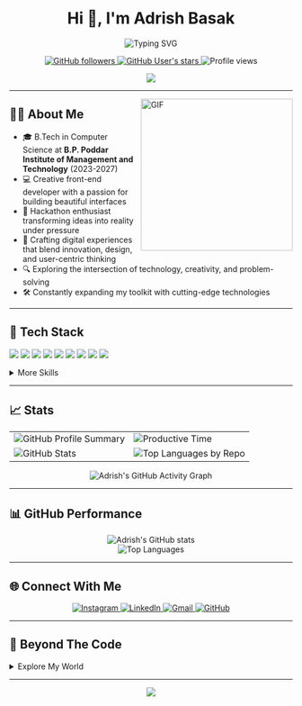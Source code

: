 <!-- Profile Header -->
<h1 align="center">Hi 👋, I'm Adrish Basak</h1>
<p align="center">
  <img src="https://readme-typing-svg.demolab.com?font=Fira+Code&pause=1000&color=36BCF7&center=true&vCenter=true&width=435&lines=Front-end+Developer;Hackathon+Enthusiast;Tech+Explorer;Digital+Craftsman" alt="Typing SVG" />
</p>

<div align="center">
  <a href="https://github.com/bepoooe?tab=followers">
    <img src="https://img.shields.io/github/followers/bepoooe?style=for-the-badge&logo=github&labelColor=black&color=20A7EC" alt="GitHub followers" />
  </a>
  <a href="https://github.com/bepoooe?tab=repositories&sort=stargazers">
    <img src="https://img.shields.io/github/stars/bepoooe?style=for-the-badge&logo=github&labelColor=black&color=E3492B" alt="GitHub User's stars" />
  </a>
  <img src="https://komarev.com/ghpvc/?username=bepoooe&style=for-the-badge&color=blueviolet" alt="Profile views" />
</div>

<p align="center">
  <a href="https://www.buymeacoffee.com/adrishbasak"><img src="https://img.shields.io/badge/Buy%20Me%20a%20Coffee-ffdd00?style=for-the-badge&logo=buy-me-a-coffee&logoColor=black" /></a>
</p>

---

<img align="right" height="270px" alt="GIF" src="https://i.pinimg.com/originals/e4/26/70/e426702edf874b181aced1e2fa5c6cde.gif" />

## 🧑‍💻 About Me

- 🎓 B.Tech in Computer Science at **B.P. Poddar Institute of Management and Technology** (2023-2027)
- 💻 Creative front-end developer with a passion for building beautiful interfaces
- 🚀 Hackathon enthusiast transforming ideas into reality under pressure
- 🌟 Crafting digital experiences that blend innovation, design, and user-centric thinking
- 🔍 Exploring the intersection of technology, creativity, and problem-solving
- 🛠️ Constantly expanding my toolkit with cutting-edge technologies

---

## 🚀 Tech Stack
<p align="left">
  <img src="https://img.shields.io/badge/Java-ED8B00?style=for-the-badge&logo=java&logoColor=white"/>
  <img src="https://img.shields.io/badge/Python-3776AB?style=for-the-badge&logo=python&logoColor=white"/>
  <img src="https://img.shields.io/badge/JavaScript-F7DF1E?style=for-the-badge&logo=javascript&logoColor=black"/>
  <img src="https://img.shields.io/badge/TypeScript-3178C6?style=for-the-badge&logo=typescript&logoColor=white"/>
  <img src="https://img.shields.io/badge/React-20232A?style=for-the-badge&logo=react&logoColor=61DAFB"/>
  <img src="https://img.shields.io/badge/Node.js-339933?style=for-the-badge&logo=nodedotjs&logoColor=white"/>
  <img src="https://img.shields.io/badge/Three.js-000000?style=for-the-badge&logo=threedotjs&logoColor=white"/>
  <img src="https://img.shields.io/badge/Tailwind_CSS-38B2AC?style=for-the-badge&logo=tailwind-css&logoColor=white"/>
  <img src="https://img.shields.io/badge/SQL-4479A1?style=for-the-badge&logo=postgresql&logoColor=white"/>
</p>

<details>
  <summary>More Skills</summary>
  <br>
  <p align="left">
    <img src="https://img.shields.io/badge/Figma-F24E1E?style=for-the-badge&logo=figma&logoColor=white"/>
    <img src="https://img.shields.io/badge/Git-F05032?style=for-the-badge&logo=git&logoColor=white"/>
    <img src="https://img.shields.io/badge/Vercel-000000?style=for-the-badge&logo=vercel&logoColor=white"/>
    <img src="https://img.shields.io/badge/Adobe%20Lightroom-31A8FF?style=for-the-badge&logo=Adobe%20Lightroom&logoColor=white"/>
    <img src="https://img.shields.io/badge/Canva-%2300C4CC.svg?&style=for-the-badge&logo=Canva&logoColor=white"/>
  </p>
</details>

---

## 📈 Stats

<div align="center">
  <table>
    <tr>
      <td>
        <img src="https://github-profile-summary-cards.vercel.app/api/cards/profile-details?username=bepoooe&theme=radical" alt="GitHub Profile Summary"/>
      </td>
      <td>
        <img src="https://github-profile-summary-cards.vercel.app/api/cards/productive-time?username=bepoooe&theme=radical" alt="Productive Time"/>
      </td>
    </tr>
    <tr>
      <td>
        <img src="https://github-profile-summary-cards.vercel.app/api/cards/stats?username=bepoooe&theme=radical" alt="GitHub Stats"/>
      </td>
      <td>
        <img src="https://github-profile-summary-cards.vercel.app/api/cards/repos-per-language?username=bepoooe&theme=radical" alt="Top Languages by Repo"/>
      </td>
    </tr>
  </table>
</div>

<div align="center">
  <img src="https://github-readme-activity-graph.vercel.app/graph?username=bepoooe&theme=radical&hide_border=true&custom_title=Contribution%20Graph" alt="Adrish's GitHub Activity Graph"/>
</div>

---

## 📊 GitHub Performance

<div align="center">
  <img src="https://github-readme-stats.vercel.app/api?username=bepoooe&show_icons=true&theme=radical&include_all_commits=true&count_private=true&card_width=450" alt="Adrish's GitHub stats" />
</div>

<div align="center">
  <img src="https://github-readme-stats.vercel.app/api/top-langs/?username=bepoooe&layout=compact&theme=radical&hide_border=true&card_width=450" alt="Top Languages" />
</div>

---

## 🌐 Connect With Me

<div align="center">
  <a href="https://www.instagram.com/bepoisdying/?hl=en">
    <img src="https://img.shields.io/badge/Instagram-E4405F?style=for-the-badge&logo=instagram&logoColor=white" alt="Instagram"/>
  </a>
  <a href="https://www.linkedin.com/in/adrish-basak-6a7030275/">
    <img src="https://img.shields.io/badge/LinkedIn-0077B5?style=for-the-badge&logo=linkedin&logoColor=white" alt="LinkedIn"/>
  </a>
  <a href="mailto:adrishbasak003@gmail.com">
    <img src="https://img.shields.io/badge/Gmail-D14836?style=for-the-badge&logo=gmail&logoColor=white" alt="Gmail"/>
  </a>
  <a href="https://github.com/bepoooe">
    <img src="https://img.shields.io/badge/GitHub-181717?style=for-the-badge&logo=github&logoColor=white" alt="GitHub"/>
  </a>
</div>

---

## 🎨 Beyond The Code

<details>
  <summary>Explore My World</summary>
  <br>
  <ul>
    <li>🎵 <b>Fine Arts:</b> 4 years of formal art education, exploring visual expression</li>
    <li>🧮 <b>Abacus:</b> Regional competition winner with advanced mental calculation skills</li>
    <li>📸 <b>Photography:</b> Skilled in capturing moments and Adobe Lightroom editing</li>
    <li>🥋 <b>Martial Arts:</b> Green Belt in Karate, practicing discipline and focus</li>
    <li>🌿 <b>Nature Lover:</b> Finding inspiration and balance in the great outdoors</li>
  </ul>
</details>

---

<div align="center">
  <img src="https://capsule-render.vercel.app/api?type=waving&color=gradient&customColorList=12,14,30&height=100&section=footer&animation=twinkling"/>
</div>
